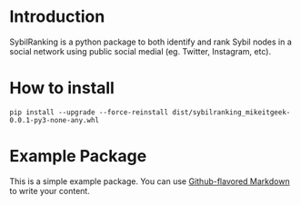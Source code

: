 # Introduction
SybilRanking is a python package to both identify and rank Sybil nodes in a social network using public social medial (eg. Twitter, Instagram, etc).

# How to install
```
pip install --upgrade --force-reinstall dist/sybilranking_mikeitgeek-0.0.1-py3-none-any.whl
```

# Example Package

This is a simple example package. You can use
[Github-flavored Markdown](https://guides.github.com/features/mastering-markdown/)
to write your content.
